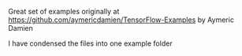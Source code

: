 Great set of examples originally at https://github.com/aymericdamien/TensorFlow-Examples by Aymeric Damien

I have condensed the files into one example folder
